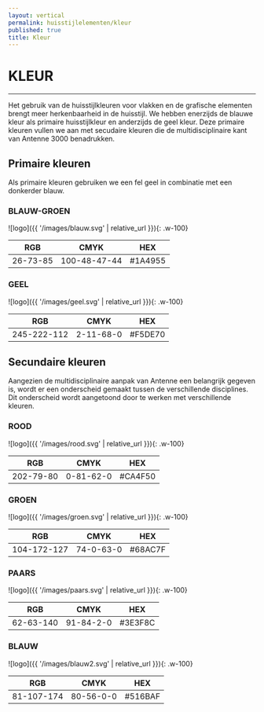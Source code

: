 ```yaml
---
layout: vertical
permalink: huisstijlelementen/kleur
published: true
title: Kleur
---
```


# KLEUR
***
Het gebruik van de huisstijlkleuren voor vlakken en de grafische elementen brengt meer herkenbaarheid in de huisstijl. We hebben enerzijds de blauwe kleur als primaire huisstijlkleur en anderzijds de geel kleur. Deze primaire kleuren vullen we aan met secudaire kleuren die de multidisciplinaire kant van Antenne 3000 benadrukken.


## Primaire kleuren

Als primaire kleuren gebruiken we een fel geel in combinatie met een donkerder blauw. 
### BLAUW-GROEN
  
![logo]({{ '/images/blauw.svg' | relative_url }}){: .w-100}

RGB | CMYK | HEX
------------ | ------------- | ------------ 
26-73-85 | 100-48-47-44 |#1A4955

### GEEL

![logo]({{ '/images/geel.svg' | relative_url }}){: .w-100}

RGB | CMYK | HEX
------------ | ------------- | ------------ 
245-222-112 | 2-11-68-0 |#F5DE70

## Secundaire kleuren
Aangezien de multidisciplinaire aanpak van Antenne een belangrijk gegeven is, wordt er een onderscheid gemaakt tussen de verschillende disciplines. Dit onderscheid wordt aangetoond door te werken met verschillende kleuren.

### ROOD

![logo]({{ '/images/rood.svg' | relative_url }}){: .w-100}

RGB | CMYK | HEX
------------ | ------------- | ------------ 
202-79-80 | 0-81-62-0 |#CA4F50

### GROEN

![logo]({{ '/images/groen.svg' | relative_url }}){: .w-100}

RGB | CMYK | HEX
------------ | ------------- | ------------ 
104-172-127 | 74-0-63-0 |#68AC7F

### PAARS

![logo]({{ '/images/paars.svg' | relative_url }}){: .w-100}

RGB | CMYK | HEX
------------ | ------------- | ------------ 
62-63-140 | 91-84-2-0 |#3E3F8C

### BLAUW

![logo]({{ '/images/blauw2.svg' | relative_url }}){: .w-100}

RGB | CMYK | HEX
------------ | ------------- | ------------ 
81-107-174 | 80-56-0-0 |#516BAF